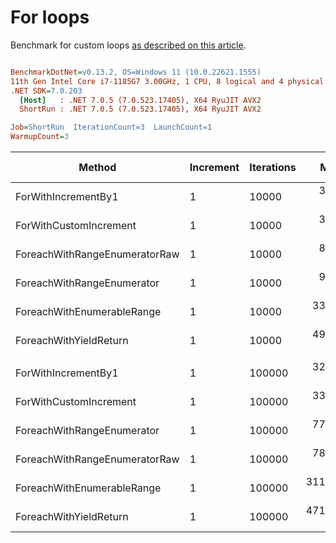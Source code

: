﻿# For loops

Benchmark for custom loops [as described on this article](https://habr.com/en/post/575916/).

``` ini

BenchmarkDotNet=v0.13.2, OS=Windows 11 (10.0.22621.1555)
11th Gen Intel Core i7-1185G7 3.00GHz, 1 CPU, 8 logical and 4 physical cores
.NET SDK=7.0.203
  [Host]   : .NET 7.0.5 (7.0.523.17405), X64 RyuJIT AVX2
  ShortRun : .NET 7.0.5 (7.0.523.17405), X64 RyuJIT AVX2

Job=ShortRun  IterationCount=3  LaunchCount=1  
WarmupCount=3  

```
|                        Method | Increment | Iterations |       Mean |       Error |     StdDev |     StdErr |        Min |        Max |      Op/s | Ratio | Allocated | Alloc Ratio |
|------------------------------ |---------- |----------- |-----------:|------------:|-----------:|-----------:|-----------:|-----------:|----------:|------:|----------:|------------:|
|           ForWithIncrementBy1 |         1 |      10000 |   3.312 μs |   0.3945 μs |  0.0216 μs |  0.0125 μs |   3.298 μs |   3.337 μs | 301,895.0 |  1.00 |         - |          NA |
|        ForWithCustomIncrement |         1 |      10000 |   3.419 μs |   1.0178 μs |  0.0558 μs |  0.0322 μs |   3.383 μs |   3.483 μs | 292,507.8 |  1.03 |         - |          NA |
| ForeachWithRangeEnumeratorRaw |         1 |      10000 |   8.688 μs |   5.7977 μs |  0.3178 μs |  0.1835 μs |   8.492 μs |   9.055 μs | 115,102.8 |  2.62 |         - |          NA |
|    ForeachWithRangeEnumerator |         1 |      10000 |   9.598 μs |  13.7146 μs |  0.7517 μs |  0.4340 μs |   9.056 μs |  10.456 μs | 104,189.2 |  2.90 |         - |          NA |
|    ForeachWithEnumerableRange |         1 |      10000 |  33.503 μs |  35.2052 μs |  1.9297 μs |  1.1141 μs |  31.913 μs |  35.650 μs |  29,848.0 | 10.11 |      40 B |          NA |
|        ForeachWithYieldReturn |         1 |      10000 |  49.314 μs |  97.0899 μs |  5.3218 μs |  3.0726 μs |  44.346 μs |  54.930 μs |  20,278.2 | 14.89 |      56 B |          NA |
|                               |           |            |            |             |            |            |            |            |           |       |           |             |
|           ForWithIncrementBy1 |         1 |     100000 |  32.318 μs |  10.4740 μs |  0.5741 μs |  0.3315 μs |  31.657 μs |  32.689 μs |  30,942.1 |  1.00 |         - |          NA |
|        ForWithCustomIncrement |         1 |     100000 |  33.529 μs |   6.6786 μs |  0.3661 μs |  0.2114 μs |  33.163 μs |  33.895 μs |  29,824.9 |  1.04 |         - |          NA |
|    ForeachWithRangeEnumerator |         1 |     100000 |  77.373 μs |  69.8868 μs |  3.8307 μs |  2.2117 μs |  74.348 μs |  81.680 μs |  12,924.4 |  2.39 |         - |          NA |
| ForeachWithRangeEnumeratorRaw |         1 |     100000 |  78.080 μs |  32.7269 μs |  1.7939 μs |  1.0357 μs |  76.194 μs |  79.765 μs |  12,807.4 |  2.42 |         - |          NA |
|    ForeachWithEnumerableRange |         1 |     100000 | 311.934 μs |  96.7022 μs |  5.3006 μs |  3.0603 μs | 307.016 μs | 317.548 μs |   3,205.8 |  9.65 |      40 B |          NA |
|        ForeachWithYieldReturn |         1 |     100000 | 471.304 μs | 458.0290 μs | 25.1061 μs | 14.4950 μs | 442.388 μs | 487.556 μs |   2,121.8 | 14.59 |      56 B |          NA |
